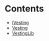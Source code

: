 

# Contents
- [IVesting](IVesting.sol\interface.IVesting.md)
- [Vesting](Vesting.sol\contract.Vesting.md)
- [VestingLib](VestingLib.sol\library.VestingLib.md)
